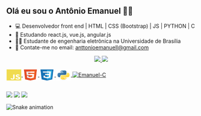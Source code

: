 ## Olá eu sou o Antônio Emanuel 👨‍💻

- 💻 Desenvolvedor front end | HTML | CSS (Bootstrap) | JS | PYTHON | C
- 📗 Estudando react.js, vue.js, angular.js
- 🔌🔋 Estudante de engenharia eletrônica na Universidade de Brasília
- 📎 Contate-me no email: anttonioemanuell@gmail.com

<div align="center">
  <a href="https://github.com/aemanuell">
  <img height="180em" src="https://github-readme-stats.vercel.app/api?username=aemanuell&show_icons=true&theme=great-gatsby&include_all_commits=true&count_private=true"/>
  <img height="180em" src="https://github-readme-stats.vercel.app/api/top-langs/?username=aemanuell&layout=compact&langs_count=7&theme=great-gatsby"/>
</div>

<div style="display: inline_block"><br>
  <img align="center" alt="Emanuel-Js" height="30" width="40" src="https://raw.githubusercontent.com/devicons/devicon/master/icons/javascript/javascript-plain.svg">
  <img align="center" alt="Emanuel-HTML" height="30" width="40" src="https://raw.githubusercontent.com/devicons/devicon/master/icons/html5/html5-original.svg">
  <img align="center" alt="Emanuel-CSS" height="30" width="40" src="https://raw.githubusercontent.com/devicons/devicon/master/icons/css3/css3-original.svg">
  <img align="center" alt="Emanuel-Python" height="30" width="40" src="https://raw.githubusercontent.com/devicons/devicon/master/icons/python/python-original.svg">
  <img align="center" alt="Emanuel-C" height="30" width="40" src="https://cdn.jsdelivr.net/gh/devicons/devicon/icons/c/c-original.svg">
</div>
  
##

<div> 
  <a href="https://instagram.com/ae.emanuel" target="_blank"><img src="https://img.shields.io/badge/-Instagram-%23E4405F?style=for-the-badge&logo=instagram&logoColor=white" target="_blank"></a>
  <a href = "mailto:anttonioemanuell@gmail.com"><img src="https://img.shields.io/badge/-Gmail-%23333?style=for-the-badge&logo=gmail&logoColor=white" target="_blank"></a>
  <a href="https://www.linkedin.com/in/ant%C3%B4nio-emanuel-755659142/" target="_blank"><img src="https://img.shields.io/badge/-LinkedIn-%230077B5?style=for-the-badge&logo=linkedin&logoColor=white" target="_blank"></a> 
 
  ![Snake animation](https://github.com/aemanuell/aemanuell/blob/output/github-contribution-grid-snake.svg)
 
</div>
